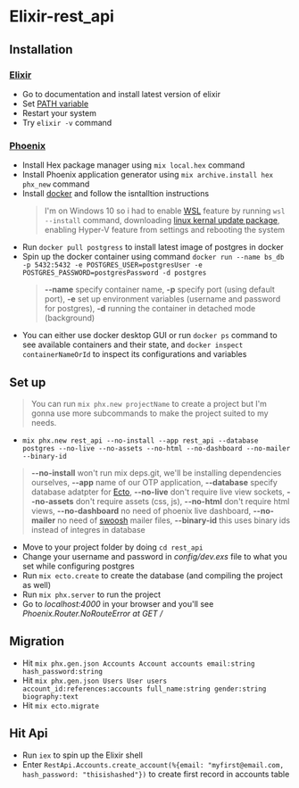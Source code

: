 # Elixir-rest_api

## Installation

### [Elixir](https://elixir-lang.org/install.html)

- Go to documentation and install latest version of elixir
- Set [PATH variable](https://elixir-lang.org/install.html#setting-path-environment-variable)
- Restart your system
- Try `elixir -v` command

### [Phoenix](https://hexdocs.pm/phoenix/installation.html)

- Install Hex package manager using `mix local.hex` command
- Install Phoenix application generator using `mix archive.install hex phx_new` command
- Install [docker](https://docs.docker.com/get-docker/) and follow the isntalltion instructions
  > I'm on Windows 10 so i had to enable [WSL](https://learn.microsoft.com/en-us/windows/wsl/install) feature by running `wsl --install` command, downloading [linux kernal update package](https://learn.microsoft.com/en-us/windows/wsl/install-manual#step-4---download-the-linux-kernel-update-package), enabling Hyper-V feature from settings and rebooting the system
- Run `docker pull postgress` to install latest image of postgres in docker
- Spin up the docker container using command `docker run --name bs_db -p 5432:5432 -e POSTGRES_USER=postgresUser -e POSTGRES_PASSWORD=postgresPassword -d postgres`
  > **--name** specify container name,
  > **-p** specify port (using default port),
  > **-e** set up environment variables (username and password for postgres),
  > **-d** running the container in detached mode (background)
- You can either use docker desktop GUI or run `docker ps` command to see available containers and their state, and `docker inspect containerNameOrId` to inspect its configurations and variables

## Set up

> You can run `mix phx.new projectName` to create a project but I'm gonna use more subcommands to make the project suited to my needs.

- `mix phx.new rest_api --no-install --app rest_api --database postgres --no-live --no-assets --no-html --no-dashboard --no-mailer --binary-id`

> **--no-install** won't run mix deps.git, we'll be installing dependencies ourselves,
> **--app** name of our OTP application,
> **--database** specify database adatpter for [Ecto](https://hexdocs.pm/phoenix/ecto.html),
> **--no-live** don't require live view sockets,
> **--no-assets** don't require assets (css, js),
> **--no-html** don't require html views,
> **--no-dashboard** no need of phoenix live dashboard,
> **--no-mailer** no need of [swoosh](https://hexdocs.pm/swoosh/Swoosh.html) mailer files,
> **--binary-id** this uses binary ids instead of integres in database

- Move to your project folder by doing `cd rest_api`
- Change your username and password in _config/dev.exs_ file to what you set while configuring postgres
- Run `mix ecto.create` to create the database (and compiling the project as well)
- Run `mix phx.server` to run the project
- Go to _localhost:4000_ in your browser and you'll see _Phoenix.Router.NoRouteError at GET /_

## Migration

- Hit `mix phx.gen.json Accounts Account accounts email:string hash_password:string`
- Hit `mix phx.gen.json Users User users account_id:references:accounts full_name:string gender:string biography:text`
- Hit `mix ecto.migrate`

## Hit Api

- Run `iex` to spin up the Elixir shell
- Enter `RestApi.Accounts.create_account(%{email: "myfirst@email.com, hash_password: "thisishashed"})` to create first record in accounts table
